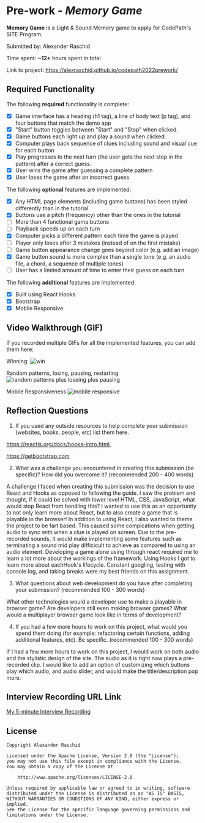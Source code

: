 # Pre-work - *Memory Game*

**Memory Game** is a Light & Sound Memory game to apply for CodePath's SITE Program. 

Submitted by: Alexander Raschid

Time spent: **~12+** hours spent in total

Link to project: https://alexraschid.github.io/codepath2022prework/

## Required Functionality

The following **required** functionality is complete:

* [x] Game interface has a heading (h1 tag), a line of body text (p tag), and four buttons that match the demo app
* [x] "Start" button toggles between "Start" and "Stop" when clicked. 
* [x] Game buttons each light up and play a sound when clicked. 
* [x] Computer plays back sequence of clues including sound and visual cue for each button
* [x] Play progresses to the next turn (the user gets the next step in the pattern) after a correct guess. 
* [x] User wins the game after guessing a complete pattern
* [x] User loses the game after an incorrect guess

The following **optional** features are implemented:

* [x] Any HTML page elements (including game buttons) has been styled differently than in the tutorial
* [x] Buttons use a pitch (frequency) other than the ones in the tutorial
* [ ] More than 4 functional game buttons
* [ ] Playback speeds up on each turn
* [x] Computer picks a different pattern each time the game is played
* [ ] Player only loses after 3 mistakes (instead of on the first mistake)
* [ ] Game button appearance change goes beyond color (e.g. add an image)
* [x] Game button sound is more complex than a single tone (e.g. an audio file, a chord, a sequence of multiple tones)
* [ ] User has a limited amount of time to enter their guess on each turn

The following **additional** features are implemented:

- [x] Built using React Hooks
- [x] Bootstrap
- [x] Mobile Responsive

## Video Walkthrough (GIF)

If you recorded multiple GIFs for all the implemented features, you can add them here:

Winning:
![win](https://user-images.githubusercontent.com/9421693/160240142-8990d6d3-4c0a-4430-87fa-431d8a1d8163.gif)

Random patterns, losing, pausing, restarting
![random patterns plus loseing plus pausing](https://user-images.githubusercontent.com/9421693/160240149-e9584e81-4ce0-41c5-a162-9738e0fd7c57.gif)

Mobile Responsiveness
![mobile responsive](https://user-images.githubusercontent.com/9421693/160240129-240730bc-ffab-4d26-bb5a-38ef8733ffdd.gif)


## Reflection Questions
1. If you used any outside resources to help complete your submission (websites, books, people, etc) list them here.

https://reactjs.org/docs/hooks-intro.html,

https://getbootstrap.com

2. What was a challenge you encountered in creating this submission (be specific)? How did you overcome it? (recommended 200 - 400 words) 

A challenge I faced when creating this submission was the decision to use React and Hooks as opposed to following the guide. I saw the problem and thought, if it could be solved with lower level HTML, CSS, JavaScript, what would stop React from handling this? I wanted to use this as an opportunity to not only learn more about React, but to also create a game that is playable in the browser! In addition to using React, I also wanted to theme the project to be fart based. This caused some compications when getting audio to sync with when a clue is played on screen. Due to the pre-recorded sounds, it would make implementing some features such as terminating a sound mid play difficicult to achieve as compared to using an audio element. Developing a game alone using through react required me to learn a lot more about the workings of the framework. Using Hooks I got to learn more about eachHook's lifecycle. Constant googling, testing with console.log, and taking breaks were my best friends on this assignment.

3. What questions about web development do you have after completing your submission? (recommended 100 - 300 words)

What other technologies would a developer use to make a playable in browser game? Are developers still even making browser games? What would a multiplayer browser game look like in terms of development?

4. If you had a few more hours to work on this project, what would you spend them doing (for example: refactoring certain functions, adding additional features, etc). Be specific. (recommended 100 - 300 words) 

If I had a few more hours to work on this project, I would work on both audio and the stylistic design of the site. The audio as it is right now plays a pre-recorded clip. I would like to add an option of customizing which buttons play which audio, and audio slider, and would make the title/description pop more.



## Interview Recording URL Link

[My 5-minute Interview Recording](https://www.loom.com/share/82f7f65268da48888fc6f2458f3972d0)


## License

    Copyright Alexander Raschid

    Licensed under the Apache License, Version 2.0 (the "License");
    you may not use this file except in compliance with the License.
    You may obtain a copy of the License at

        http://www.apache.org/licenses/LICENSE-2.0

    Unless required by applicable law or agreed to in writing, software
    distributed under the License is distributed on an "AS IS" BASIS,
    WITHOUT WARRANTIES OR CONDITIONS OF ANY KIND, either express or implied.
    See the License for the specific language governing permissions and
    limitations under the License.

